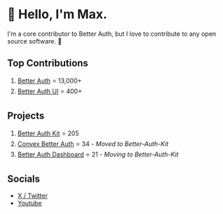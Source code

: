# 👋 Hello, I'm Max.

I'm a core contributor to Better Auth, but I love to contribute to any open source software. 👀

## Top Contributions

1. [Better Auth](https://github.com/better-auth/better-auth) ⭐ 13,000+
2. [Better Auth UI](https://github.com/daveyplate/better-auth-ui) ⭐ 400+

## Projects

1. [Better Auth Kit](https://github.com/ping-maxwell/better-auth-kit) ⭐ 205
2. [Convex Better Auth](https://github.com/ping-maxwell/convex-better-auth) ⭐ 34 - *Moved to Better-Auth-Kit*
3. [Better Auth Dashboard](https://github.com/ping-maxwell/better-auth-dashboard) ⭐ 21 - *Moving to Better-Auth-Kit*

## Socials

* [X / Twitter](https://x.com/PingStruggles)
* [Youtube](https://www.youtube.com/@Maxwell-Chen)
